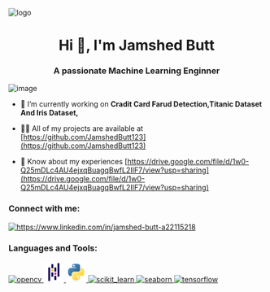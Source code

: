 ![logo](https://github.com/JamshedButt123/CODSOFT-Projects/blob/main/Banner.png)
<h1 align="center">Hi 👋, I'm Jamshed Butt</h1>
<h3 align="center">A passionate Machine Learning Enginner</h3>

![image](https://github.com/JamshedButt123/CODSOFT-Projects/assets/94984597/f1ae06d1-cf10-4bf9-94a2-2eb93c04cd96)


- 🔭 I’m currently working on **Cradit Card Farud Detection,Titanic Dataset And Iris Dataset,**

- 👨‍💻 All of my projects are available at [https://github.com/JamshedButt123](https://github.com/JamshedButt123)

- 📄 Know about my experiences [https://drive.google.com/file/d/1w0-Q25mDLc4AU4ejxqBuagqBwfL2IIF7/view?usp=sharing](https://drive.google.com/file/d/1w0-Q25mDLc4AU4ejxqBuagqBwfL2IIF7/view?usp=sharing)

<h3 align="left">Connect with me:</h3>
<p align="left">
<a href="https://linkedin.com/in/https://www.linkedin.com/in/jamshed-butt-a22115218" target="blank"><img align="center" src="https://raw.githubusercontent.com/rahuldkjain/github-profile-readme-generator/master/src/images/icons/Social/linked-in-alt.svg" alt="https://www.linkedin.com/in/jamshed-butt-a22115218" height="30" width="40" /></a>
</p>

<h3 align="left">Languages and Tools:</h3>
<p align="left"> <a href="https://opencv.org/" target="_blank" rel="noreferrer"> <img src="https://www.vectorlogo.zone/logos/opencv/opencv-icon.svg" alt="opencv" width="40" height="40"/> </a> <a href="https://pandas.pydata.org/" target="_blank" rel="noreferrer"> <img src="https://raw.githubusercontent.com/devicons/devicon/2ae2a900d2f041da66e950e4d48052658d850630/icons/pandas/pandas-original.svg" alt="pandas" width="40" height="40"/> </a> <a href="https://www.python.org" target="_blank" rel="noreferrer"> <img src="https://raw.githubusercontent.com/devicons/devicon/master/icons/python/python-original.svg" alt="python" width="40" height="40"/> </a> <a href="https://scikit-learn.org/" target="_blank" rel="noreferrer"> <img src="https://upload.wikimedia.org/wikipedia/commons/0/05/Scikit_learn_logo_small.svg" alt="scikit_learn" width="40" height="40"/> </a> <a href="https://seaborn.pydata.org/" target="_blank" rel="noreferrer"> <img src="https://seaborn.pydata.org/_images/logo-mark-lightbg.svg" alt="seaborn" width="40" height="40"/> </a> <a href="https://www.tensorflow.org" target="_blank" rel="noreferrer"> <img src="https://www.vectorlogo.zone/logos/tensorflow/tensorflow-icon.svg" alt="tensorflow" width="40" height="40"/> </a> </p>

